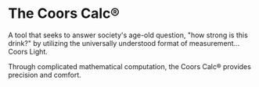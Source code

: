 # The Coors Calc®
A tool that seeks to answer society's age-old question, "how strong is this drink?" by utilizing the universally understood format of measurement... Coors Light.

Through complicated mathematical computation, the Coors Calc® provides precision and comfort.
